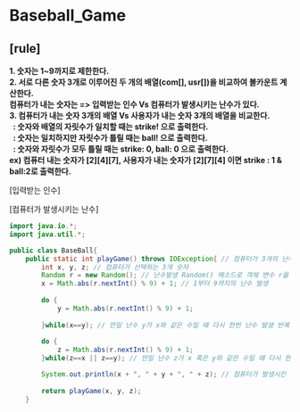 # Baseball_Game
## [rule]
**1. 숫자는 1~9까지로 제한한다.**   
**2. 서로 다른 숫자 3개로 이루어진 두 개의 배열(com[], usr[])을 비교하여 볼카운트 계산한다.**   
     **컴퓨터가 내는 숫자는  => 입력받는 인수 Vs 컴퓨터가 발생시키는 난수가 있다.**   
**3. 컴퓨터가 내는 숫자 3개의 배열 Vs 사용자가 내는 숫자 3개의 배열을 비교한다.**   
  **&nbsp;&nbsp;: 숫자와 배열의 자릿수가 일치할 때는 strike! 으로 출력한다.   
  &nbsp;&nbsp;: 숫자는 일치하지만 자릿수가 틀릴 때는 ball! 으로 출력한다.   
 &nbsp;&nbsp;: 숫자와 자릿수가 모두 틀릴 때는 strike: 0, ball: 0 으로 출력한다.   
  ex) 컴퓨터 내는 숫자가 [2][4][7], 사용자가 내는 숫자가 [2][7][4] 이면 strike : 1 & ball:2로 출력한다.**

[입력받는 인수]

[컴퓨터가 발생시키는 난수]
``` java
import java.io.*;
import java.util.*;

public class BaseBall{
	public static int playGame() throws IOException{ // 컴퓨터가 3개의 난수를 발생시키는 메소드
		int x, y, z; // 컴퓨터가 선택하는 3개 숫자
		Random r = new Random(); // 난수발생 Random() 메소드로 객체 변수 r을 생성
		x = Math.abs(r.nextInt() % 9) + 1; // 1부터 9까지의 난수 발생
		
		do {
			y = Math.abs(r.nextInt() % 9) + 1;
			
		}while(x==y); // 만일 난수 y가 x와 같은 수일 때 다시 한번 난수 발생 반복
		
		do {
			z = Math.abs(r.nextInt() % 9) + 1;
		}while(z==x || z==y); // 만일 난수 z가 x 혹은 y와 같은 수일 때 다시 한번 난수 발생 반복

		System.out.println(x + ", " + y + ", " + z); // 컴퓨터가 발생시킨 난수 확인(게임 시 삭제)
		
		return playGame(x, y, z);
	} 
```

